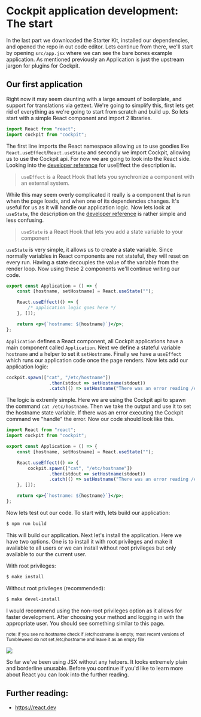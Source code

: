 # Cockpit application development: The start

In the last part we downloaded the Starter Kit, installed our dependencies, and opened the repo in out code editor. Lets continue from there, we'll start by opening `src/app.jsx` where we can see the bare bones example application. As mentioned previously an Application is just the upstream jargon for plugins for Cockpit.

## Our first application
Right now it may seem daunting with a large amount of boilerplate, and support for translations via gettext. We're going to simplify this, first lets get rid of everything as we're going to start from scratch and build up. So lets start with a simple React component and import 2 libraries.

```js
import React from "react";
import cockpit from "cockpit";
```

The first line imports the React namespace allowing us to use goodies like `React.useEffect`/`React.useState` and secondly we import Cockpit, allowing us to use the Cockpit api. For now we are going to look into the React side. Looking into the [developer reference](https://react.dev/reference/react/useEffect) for useEffect the description is.

> `useEffect` is a React Hook that lets you synchronize a component with an external system.

While this may seem overly complicated it really is a component that is run when the page loads, and when one of its dependencies changes. It's useful for us as it will handle our application logic. Now lets look at `useState`, the description on the [developer reference](https://react.dev/reference/react/useState) is rather simple and less confusing.

> `useState` is a React Hook that lets you add a state variable to your component

`useState` is very simple, it allows us to create a state variable. Since normally variables in React components are not stateful, they will reset on every run. Having a state decouples the value of the variable from the render loop. Now using these 2 components we'll continue writing our code.

```jsx
export const Application = () => {
    const [hostname, setHostname] = React.useState("");

    React.useEffect(() => {
        /* application logic goes here */
    }, []);

    return <p>{`hostname: ${hostname}`}</p>;
};
```

`Application` defines a React component, all Cockpit applications have a main component called `Application`. Next we define a stateful variable `hostname` and a helper to set it `setHostname`. Finally we have a `useEffect` which runs our application code once the page renders. Now lets add our application logic:

```jsx
cockpit.spawn(["cat", "/etc/hostname"])
                .then(stdout => setHostname(stdout))
                .catch(() => setHostname("There was an error reading /etc/hostname"));
```

The logic is extremly simple. Here we are using the Cockpit api to spawn the command `cat /etc/hostname`. Then we take the output and use it to set the hostname state variable. If there was an error executing the Cockpit command we "handle" the error. Now our code should look like this.

```jsx
import React from "react";
import cockpit from "cockpit";

export const Application = () => {
    const [hostname, setHostname] = React.useState("");

    React.useEffect(() => {
        cockpit.spawn(["cat", "/etc/hostname"])
                .then(stdout => setHostname(stdout))
                .catch(() => setHostname("There was an error reading /etc/hostname"));
    }, []);

    return <p>{`hostname: ${hostname}`}</p>;
};
```

Now lets test out our code. To start with, lets build our application:

```sh
$ npm run build
```

This will build our application. Next let's install the application. Here we have two options. One is to install it with root privileges and make it available to all users or we can install without root privileges but only available to our the current user.

With root privileges:
```sh
$ make install
```

Without root privileges (recommended):
```sh
$ make devel-install
```

I would recommend using the non-root privileges option as it allows for faster development. After choosing your method and logging in with the appropriate user. You should see something similar to this page.

<sub>note: if you see no hostname check if /etc/hostname is empty, most recent versions of Tumbleweed do not set /etc/hostname and leave it as an empty file</sub>

![](./images/basic_application.png)

So far we've been using JSX without any helpers. It looks extremely plain and borderline unusable. Before you continue if you'd like to learn more about React you can look into the further reading.

## Further reading:
- https://react.dev
